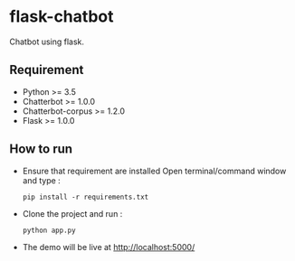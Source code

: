 # flask-chatbot

Chatbot using flask.


## Requirement

- Python >= 3.5
- Chatterbot >= 1.0.0
- Chatterbot-corpus >= 1.2.0
- Flask >= 1.0.0

## How to run

- Ensure that requirement are installed
   Open terminal/command window and type :
   
  `pip install -r requirements.txt`

- Clone the project and run :

  `python app.py`
  
- The demo will be live at [http://localhost:5000/](http://localhost:5000/)
